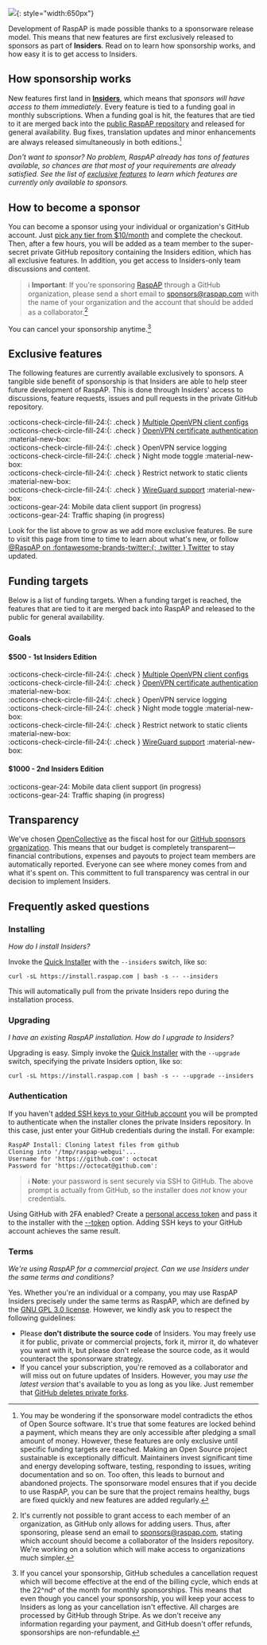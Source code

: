 ![](https://i.imgur.com/uET1qJ7.png){: style="width:650px"}

Development of RaspAP is made possible thanks to a sponsorware release model. This means that new features are first exclusively released to sponsors as part of **Insiders**. Read on to learn how sponsorship works, and how easy it is to get access to Insiders.

## How sponsorship works
New features first land in [**Insiders**](https://github.com/sponsors/RaspAP), which means that *sponsors will have access to them immediately*. Every feature is tied to a funding goal in monthly subscriptions. When a funding goal is hit, the features that are tied to it are merged back into the [public RaspAP repository](https://github.com/RaspAP/raspap-webgui) and released for general availability.
Bug fixes, translation updates and minor enhancements are always released simultaneously in both editions.[^1]

*Don't want to sponsor? No problem, RaspAP already has tons of features available, so chances are that most of your requirements are already satisfied. See the list of [exclusive features](#exclusive-features) to learn which features are currently only available to sponsors.*

## How to become a sponsor
You can become a sponsor using your individual or organization's GitHub account. Just [pick any tier from $10/month](https://github.com/sponsors/RaspAP) and complete the checkout.
Then, after a few hours, you will be added as a team member to the super-secret private GitHub repository containing the Insiders edition, which has all exclusive features.
In addition, you get access to Insiders-only team discussions and content.

> :information_source: **Important**: If you're sponsoring [RaspAP](https://github.com/sponsors/RaspAP) through a GitHub organization, please send a short email to [sponsors@raspap.com](mailto:sponsors@raspap.com) with the name of your organization and the account that should be added as a collaborator.[^2] 

You can cancel your sponsorship anytime.[^3]

## Exclusive features
The following features are currently available exclusively to sponsors. A tangible side benefit of sponsorship is that Insiders are able to help steer future development of RaspAP.
This is done through Insiders' access to discussions, feature requests, issues and pull requests in the private GitHub repository.

:octicons-check-circle-fill-24:{: .check } [Multiple OpenVPN client configs](/openvpn/#multiple-client-configs)    
:octicons-check-circle-fill-24:{: .check } [OpenVPN certificate authentication](/openvpn/#certificate-authentication) :material-new-box:      
:octicons-check-circle-fill-24:{: .check } OpenVPN service logging  
:octicons-check-circle-fill-24:{: .check } Night mode toggle :material-new-box:   
:octicons-check-circle-fill-24:{: .check } Restrict network to static clients :material-new-box:   
:octicons-check-circle-fill-24:{: .check } [WireGuard support](/wireguard/) :material-new-box:   
:octicons-gear-24: Mobile data client support (in progress)  
:octicons-gear-24: Traffic shaping (in progress)  

Look for the list above to grow as we add more exclusive features. Be sure to visit this page from time to time to learn about what's new, or follow [@RaspAP on :fontawesome-brands-twitter:{: .twitter } Twitter](https://twitter.com/rasp_ap/) to stay updated. 

## Funding targets
Below is a list of funding targets. When a funding target is reached, the features that are tied to it are merged back into RaspAP and released to the public for general availability.

### Goals
#### **$500** - 1st Insiders Edition
:octicons-check-circle-fill-24:{: .check } [Multiple OpenVPN client configs](/openvpn/#multiple-client-configs)  
:octicons-check-circle-fill-24:{: .check } [OpenVPN certificate authentication](/openvpn/#certificate-authentication) :material-new-box:   
:octicons-check-circle-fill-24:{: .check } OpenVPN service logging  
:octicons-check-circle-fill-24:{: .check } Night mode toggle :material-new-box:  
:octicons-check-circle-fill-24:{: .check } Restrict network to static clients :material-new-box:  
:octicons-check-circle-fill-24:{: .check } [WireGuard support](/wireguard/) :material-new-box:  

#### **$1000** - 2nd Insiders Edition
:octicons-gear-24: Mobile data client support (in progress)  
:octicons-gear-24: Traffic shaping (in progress)  

## Transparency
We've chosen [OpenCollective](https://opencollective.com/raspap) as the fiscal host for our [GitHub sponsors organization](https://github.com/sponsors/RaspAP). This means that our budget is completely transparent—
financial contributions, expenses and payouts to project team members are automatically reported. Everyone can see where money comes from and what it's spent on. This committent to full transparency
was central in our decision to implement Insiders.

## Frequently asked questions

### Installing
*How do I install Insiders?*

Invoke the [Quick Installer](https://docs.raspap.com/quick/) with the `--insiders` switch, like so:

```
curl -sL https://install.raspap.com | bash -s -- --insiders
```

This will automatically pull from the private Insiders repo during the installation process.

### Upgrading
*I have an existing RaspAP installation. How do I upgrade to Insiders?*

Upgrading is easy. Simply invoke the [Quick Installer](https://docs.raspap.com/quick/) with the `--upgrade` switch, specifying the private Insiders option, like so:

```
curl -sL https://install.raspap.com | bash -s -- --upgrade --insiders
```

### Authentication
If you haven't [added SSH keys to your GitHub account](https://docs.github.com/en/github/authenticating-to-github/connecting-to-github-with-ssh) you will be prompted to authenticate when the
installer clones the private Insiders repository. In this case, just enter your GitHub credentials during the install. For example:

```
RaspAP Install: Cloning latest files from github
Cloning into '/tmp/raspap-webgui'...
Username for 'https://github.com': octocat
Password for 'https://octocat@github.com': 
```

> :information_source: **Note**: your password is sent securely via SSH to GitHub. The above prompt is actually from GitHub, so the installer does _not_ know your credentials.

Using GitHub with 2FA enabled? Create a [personal access token](https://docs.github.com/en/github/authenticating-to-github/accessing-github-using-two-factor-authentication#using-two-factor-authentication-with-the-command-line) and pass it to the installer with the [--token](https://docs.raspap.com/quick/#-t-token-accesstoken) option.
Adding SSH keys to your GitHub account achieves the same result.

### Terms
*We're using RaspAP for a commercial project. Can we use Insiders under the same terms and conditions?*

Yes. Whether you're an individual or a company, you may use RaspAP Insiders precisely under the same terms as RaspAP, which are defined by the [GNU GPL 3.0 license](https://github.com/RaspAP/raspap-webgui/blob/master/LICENSE). However, we kindly ask you to respect the following guidelines:

* Please **don't distribute the source code** of Insiders. You may freely use it for public, private or commercial projects, fork it, mirror it, do whatever you want with it, but please don't release the source code, as it would counteract the sponsorware strategy.
* If you cancel your subscription, you're removed as a collaborator and will miss out on future updates of Insiders. However, you may *use the latest version* that's available to you as long as you like. Just remember that [GitHub deletes private forks](https://docs.github.com/en/github/setting-up-and-managing-your-github-user-account/removing-a-collaborator-from-a-personal-repository).

[^1]: You may be wondering if the sponsorware model contradicts the ethos of Open Source software. It's true that some features are locked behind a payment, which means they are only accessible after pledging a small amount of money.
However, these features are only exclusive until specific funding targets are reached. Making an Open Source project sustainable is exceptionally difficult. Maintainers invest significant time and energy
developing software, testing, responding to issues, writing documentation and so on. Too often, this leads to burnout and abandoned projects.
The sponsorware model ensures that if you decide to use RaspAP, you can be sure that the project remains healthy, bugs are fixed quickly and new features are added regularly. 

[^2]: It's currently not possible to grant access to each member of an organization, as GitHub only allows for adding users. Thus, after sponsoring, please send an email to [sponsors@raspap.com](mailto:sponsors@raspap.com),
stating which account should become a collaborator of the Insiders repository. We're working on a solution which will make access to organizations much simpler.

[^3]: If you cancel your sponsorship, GitHub schedules a cancellation request which will become effective at the end of the billing cycle, which ends at the 22^nd^ of the month for monthly sponsorships.
This means that even though you cancel your sponsorship, you will keep your access to Insiders as long as your cancellation isn't effective. All charges are processed by GitHub through Stripe.
As we don't receive any information regarding your payment, and GitHub doesn't offer refunds, sponsorships are non-refundable.


